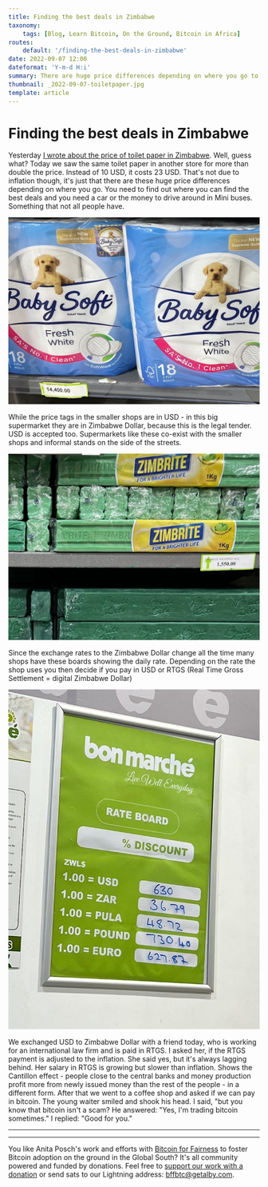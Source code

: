 ```yaml
---
title: Finding the best deals in Zimbabwe
taxonomy:
    tags: [Blog, Learn Bitcoin, On the Ground, Bitcoin in Africa]
routes:
    default: '/finding-the-best-deals-in-zimbabwe'
date: 2022-09-07 12:00
dateformat: 'Y-m-d H:i'
summary: There are huge price differences depending on where you go to purchase your daily goods.
thumbnail: _2022-09-07-toiletpaper.jpg
template: article
---
```



# Finding the best deals in Zimbabwe

Yesterday [I wrote about the price of toilet paper in Zimbabwe](shopping-with-two-currencies-in-zimbabwe). Well, guess what? Today we saw the same toilet paper in another store for more than double the price. Instead of 10 USD, it costs 23 USD. That's not due to inflation though, it's just that there are these huge price differences depending on where you go. You need to find out where you can find the best deals and you need a car or the money to drive around in Mini buses. Something that not all people have. 

![](_2022-09-07-toiletpaper.jpg)

While the price tags in the smaller shops are in USD - in this big supermarket they are in Zimbabwe Dollar, because this is the legal tender. USD is accepted too. Supermarkets like these co-exist with the smaller shops and informal stands on the side of the streets.

![](_2022-09-07-zimbrite.jpg)

Since the exchange rates to the Zimbabwe Dollar change all the time many shops have these boards showing the daily rate. Depending on the rate the shop uses you then decide if you pay in USD or RTGS (Real Time Gross Settlement = digital Zimbabwe Dollar)

![](_2022-09-07-board.jpg)

We exchanged USD to Zimbabwe Dollar with a friend today, who is working for an international law firm and is paid in RTGS. I asked her, if the RTGS payment is adjusted to the inflation. She said yes, but it's always lagging behind. Her salary in RTGS is growing but slower than inflation. Shows the Cantillon effect - people close to the central banks and money production profit more from newly issued money than the rest of the people - in a different form. After that we went to a coffee shop and asked if we can pay in bitcoin. The young waiter smiled and shook his head. I said, "but you know that bitcoin isn't a scam? He answered: "Yes, I'm trading bitcoin sometimes." I replied: "Good for you."

---

---

You like Anita Posch's work and efforts with [Bitcoin for Fairness](https://bffbtc.org) to foster Bitcoin adoption on the ground in the Global South? It's all community powered and funded by donations. Feel free to [support our work with a donation](https://anita.link/donate) or send sats to our Lightning address: bffbtc@getalby.com.